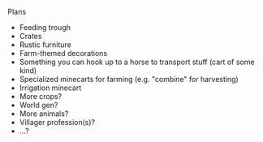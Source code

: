 Plans

* Feeding trough
* Crates
* Rustic furniture
* Farm-themed decorations
* Something you can hook up to a horse to transport stuff (cart of some kind)
* Specialized minecarts for farming (e.g. "combine" for harvesting)
* Irrigation minecart
* More crops?
* World gen?
* More animals?
* Villager profession(s)?
* ...?